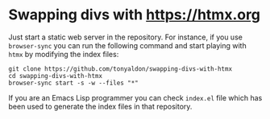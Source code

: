 # Swapping divs with https://htmx.org

Just start a static web server in the repository.  For instance, if
you use `browser-sync` you can run the following command and start
playing with `htmx` by modifying the index files:

    git clone https://github.com/tonyaldon/swapping-divs-with-htmx
    cd swapping-divs-with-htmx
    browser-sync start -s -w --files "*"

If you are an Emacs Lisp programmer you can check `index.el` file
which has been used to generate the index files in that repository.
